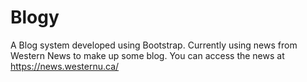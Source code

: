 # Blogy

A Blog system developed using Bootstrap. Currently using news from Western News to make up some blog. 
You can access the news at https://news.westernu.ca/
